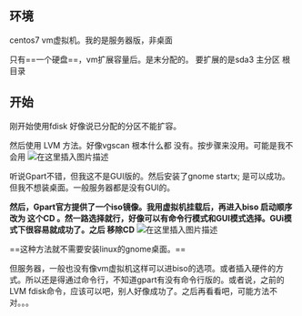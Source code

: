 ﻿## 环境
centos7 vm虚拟机。我的是服务器版，非桌面

只有==一个硬盘==，vm扩展容量后。是末分配的。
要扩展的是sda3 主分区 根目录

## 开始
刚开始使用fdisk 好像说已分配的分区不能扩容。

然后使用 LVM 方法。好像vgscan 根本什么都 没有。按步骤来没用。可能是我不会用
![在这里插入图片描述](http://img.yayi.site/csdn/20200611182044464.png-watermaskStyle)

听说Gpart不错，但我这不是GUI版的。然后安装了gnome startx; 是可以成功。但我不想装桌面。一般服务器都是没有GUI的。

**然后，Gpart官方提供了一个iso镜像。我用虚拟机挂载后，再进入biso 启动顺序改为 这个CD 。然一路选择就行，好像可以有命令行模式和GUI模式选择。GUi模式下很容易就成功了。之后 移除CD** 
![在这里插入图片描述](http://img.yayi.site/csdn/20200611182629130.png-watermaskStyle)

==这种方法就不需要安装linux的gnome桌面。==

但服务器，一般也没有像vm虚拟机这样可以进biso的选项。或者插入硬件的方式。所以还是得通过命令行，不知道gpart有没有命令行版的。或者说，之前的LVM fdisk命令，应该可以吧，别人好像成功了。之后再看看吧，可能方法不对。。。

